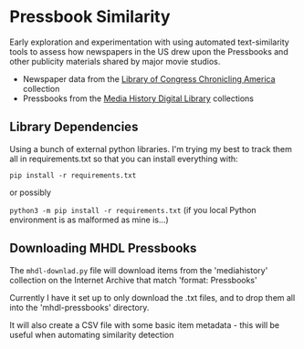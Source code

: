 # Pressbook Similarity

Early exploration and experimentation with using automated text-similarity tools to assess how newspapers in the US drew upon the Pressbooks and other publicity materials shared by major movie studios.

- Newspaper data from the [Library of Congress Chronicling America]('https://chroniclingamerica.loc.gov/ocr/') collection
- Pressbooks from the [Media History Digital Library]('https://mediahistoryproject.org') collections

## Library Dependencies
Using a bunch of external python libraries. I'm trying my best to track them all in requirements.txt so that you can install everything with:

`pip install -r requirements.txt`

or possibly 

`python3 -m pip install -r requirements.txt`
(if you local Python environment is as malformed as mine is...)

## Downloading MHDL Pressbooks

The `mhdl-downlad.py` file will download items from the 'mediahistory' collection on the Internet Archive that match 'format: Pressbooks'

Currently I have it set up to only download the .txt files, and to drop them all into the 'mhdl-pressbooks' directory. 

It will also create a CSV file with some basic item metadata - this will be useful when automating similarity detection